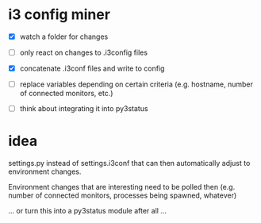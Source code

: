 # i3 config miner

* [X] watch a folder for changes
* [ ] only react on changes to .i3config files
* [X] concatenate .i3conf files and write to config
* [ ] replace variables depending on certain criteria (e.g. hostname, number of connected monitors, etc.)
* [ ] think about integrating it into py3status


# idea

settings.py instead of settings.i3conf that can then automatically adjust to environment changes.

Environment changes that are interesting need to be polled then (e.g. number of connected monitors, processes being spawned, whatever)

... or turn this into a py3status module after all ...
